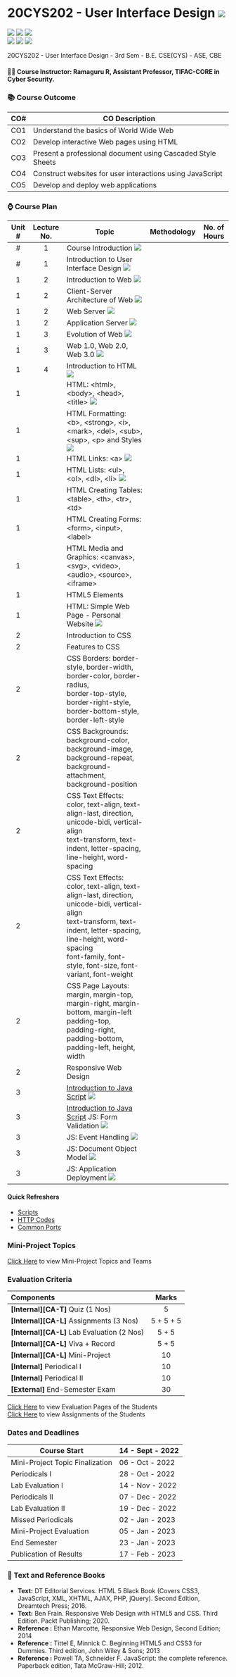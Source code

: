 # 20CYS202 - User Interface Design ![](https://img.shields.io/badge/-Live-brightgreen)
![](https://img.shields.io/badge/Batch-21CYS-lightgreen) ![](https://img.shields.io/badge/UG-blue) ![](https://img.shields.io/badge/Subject-UID-blue) <br/>
![](https://img.shields.io/badge/Lecture-1-orange) ![](https://img.shields.io/badge/Practical-3-orange) ![](https://img.shields.io/badge/Credits-2-orange)

20CYS202  - User Interface Design - 3rd Sem - B.E. CSE(CYS) - ASE, CBE

#### :teacher: Course Instructor:  Ramaguru R, Assistant Professor, TIFAC-CORE in Cyber Security.

### :books: Course Outcome

| CO#  | CO Description |
|------|----------------|
| CO1 | Understand the basics of World Wide Web |
| CO2 | Develop interactive Web pages using HTML |
| CO3 | Present a professional document using Cascaded Style Sheets |
| CO4 | Construct websites for user interactions using JavaScript |
| CO5 | Develop and deploy web applications | 

### :watch: Course Plan 

| Unit # | Lecture No. | Topic | Methodology | No. of Hours |
|:------:|:-----------:|-------|-------------|:------------:|
| # | 1 | Course Introduction ![](https://img.shields.io/badge/-Completed-brightgreen) | | |
| # | 1 | Introduction to User Interface Design ![](https://img.shields.io/badge/-Completed-brightgreen) | | |
| 1 | 2 | Introduction to Web ![](https://img.shields.io/badge/-Completed-brightgreen)  | | |
| 1 | 2 | Client-Server Architecture of Web ![](https://img.shields.io/badge/-Completed-brightgreen)  | | |
| 1 | 2 | Web Server ![](https://img.shields.io/badge/-Completed-brightgreen)  | | |
| 1 | 2 | Application Server ![](https://img.shields.io/badge/-Completed-brightgreen)  | | |
| 1 | 3 | Evolution of Web ![](https://img.shields.io/badge/-Completed-brightgreen)  | | |
| 1 | 3 | Web 1.0, Web 2.0, Web 3.0 ![](https://img.shields.io/badge/-Completed-brightgreen)  | | |
| 1 | 4 | Introduction to HTML ![](https://img.shields.io/badge/-Completed-brightgreen) | | |
| 1 | | HTML: \<html\>, \<body\>, \<head\>, \<title\> ![](https://img.shields.io/badge/-Completed-brightgreen) | | |
| 1 | | HTML Formatting: \<b\>, \<strong\>, \<i\>, \<mark\>, \<del\>, \<sub\>, \<sup\>, \<p\> and Styles  ![](https://img.shields.io/badge/-Completed-brightgreen) | | |
| 1 | | HTML Links: \<a\> ![](https://img.shields.io/badge/-Completed-brightgreen) | | |
| 1 | | HTML Lists: \<ul\>, \<ol\>, \<dl\>, \<li\> ![](https://img.shields.io/badge/-Completed-brightgreen) | | |
| 1 | | HTML Creating Tables: \<table\>, \<th\>, \<tr\>, \<td\> | | |
| 1 | | HTML Creating Forms: \<form\>, \<input\>, \<label\> | | |
| 1 | | HTML Media and Graphics: \<canvas\>, \<svg\>, \<video\>, \<audio\>, \<source\>, \<iframe\> | | |
| 1 | | HTML5 Elements | | |
| 1 | | HTML: Simple Web Page - Personal Website ![](https://img.shields.io/badge/-Completed-brightgreen) | | |
| 2 | | Introduction to CSS | | |
| 2 | | Features to CSS | | |
| 2 | | CSS Borders: border-style, border-width, border-color, border-radius, <br/> border-top-style, border-right-style, border-bottom-style, border-left-style | | |
| 2 | | CSS Backgrounds: background-color, background-image, background-repeat, background-attachment, background-position | | |
| 2 | | CSS Text Effects: color, text-align, text-align-last, direction, unicode-bidi, vertical-align <br/> text-transform, text-indent, letter-spacing, line-height, word-spacing <br/> | | |
| 2 | | CSS Text Effects: color, text-align, text-align-last, direction, unicode-bidi, vertical-align <br/> text-transform, text-indent, letter-spacing, line-height, word-spacing <br/> font-family, font-style, font-size, font-variant, font-weight | | |
| 2 | | CSS Page Layouts: margin, margin-top, margin-right, margin-bottom, margin-left <br/> padding-top, padding-right, padding-bottom, padding-left, height, width | | |
| 2 | | Responsive Web Design | | |
| 3 | | [Introduction to Java Script](Examples/Scripts) ![](https://img.shields.io/badge/-Completed-brightgreen) | | |
| 3 | | [Introduction to Java Script](Examples/Scripts) JS: Form Validation ![](https://img.shields.io/badge/-Completed-brightgreen) | | |
| 3 | | JS: Event Handling ![](https://img.shields.io/badge/-Completed-brightgreen) | | |
| 3 | | JS: Document Object Model ![](https://img.shields.io/badge/-Completed-brightgreen)  | | |
| 3 | | JS: Application Deployment ![](https://img.shields.io/badge/-Completed-brightgreen) | | |

#### Quick Refreshers

- [Scripts](https://amrita-tifac-cyber-blockchain.github.io/20CYS202-User-Interface-Design/Examples/Scripts/)
- [HTTP Codes](https://amrita-tifac-cyber-blockchain.github.io/20CYS202-User-Interface-Design/Examples/Web/HTTP_Codes)
- [Common Ports](https://amrita-tifac-cyber-blockchain.github.io/20CYS202-User-Interface-Design/Examples/Web/Ports)

### Mini-Project Topics

[Click Here](Mini-Project) to view Mini-Project Topics and Teams

### Evaluation Criteria

| Components | Marks |
|:----------|:-----:|
| **[Internal][CA-T]** Quiz (1 Nos) | 5 |
| **[Internal][CA-L]** Assignments (3 Nos) | 5 + 5 + 5 |
| **[Internal][CA-L]** Lab Evaluation (2 Nos)  | 5 + 5 |
| **[Internal][CA-L]** Viva + Record | 5 + 5 |
| **[Internal][CA-L]** Mini-Project | 10 |
| **[Internal]** Periodical I | 10 |
| **[Internal]** Periodical II | 10 |
| **[External]** End-Semester Exam | 30 |

[Click Here](Evaluation_Pages) to view Evaluation Pages of the Students <br/>
[Click Here](Assignments) to view Assignments of the Students

### Dates and Deadlines

| Course Start | 14 - Sept - 2022 |
|--------------|-----------------|
| Mini-Project Topic Finalization | 06 - Oct - 2022 |
| Periodicals I | 28 - Oct - 2022 |
| Lab Evaluation I | 14 - Nov - 2022 |
| Periodicals II | 07 - Dec - 2022  |
| Lab Evaluation II | 19 - Dec - 2022 |
| Missed Periodicals | 02 - Jan - 2023 |
| Mini-Project Evaluation | 05 - Jan - 2023 |
| End Semester | 23 - Jan - 2023 |
| Publication of Results | 17 - Feb - 2023 |

### :green_book: Text and Reference Books
 - **Text:** DT Editorial Services. HTML 5 Black Book (Covers CSS3, JavaScript, XML, XHTML, AJAX, PHP, jQuery). Second Edition, Dreamtech Press; 2016.
 - **Text:** Ben Frain. Responsive Web Design with HTML5 and CSS. Third Edition. Packt Publishing; 2020.
 - **Reference :** Ethan Marcotte, Responsive Web Design, Second Edition; 2014
 - **Reference :** Tittel E, Minnick C. Beginning HTML5 and CSS3 for Dummies. Third edition, John Wiley & Sons; 2013
 - **Reference :** Powell TA, Schneider F. JavaScript: the complete reference. Paperback edition, Tata McGraw-Hill; 2012.
